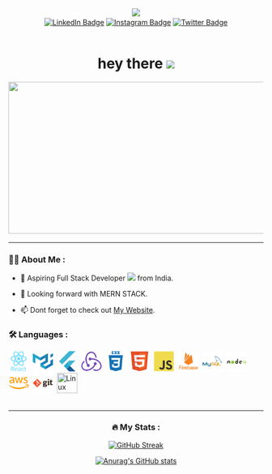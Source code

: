 <div id="container" align="center">
<div id="header" align="center">
<img src="https://media.giphy.com/media/Bzzb92NKwUOj0FjQOd/giphy.gif" width="100" />
</div>

<div id="badges" align="center"> 
<a href="https://www.linkedin.com/in/vipul-anand/"><img src="https://img.shields.io/badge/LinkedIn-blue?style=for-tha-badge&logo=linkedin&logoColor="white" alt="LinkedIn Badge" /></a>
<a href="https://www.instagram.com/nostalgic.anand/"><img src="https://img.shields.io/badge/Instagram-white?style=for-tha-badge&logo=instagram&logoColor="white" alt="Instagram Badge" /></a>
<a href="https://twitter.com/HTTP_200_0K"><img src="https://img.shields.io/badge/Twitter-blue?style=for-tha-badge&logo=twitter&logoColor="white" alt="Twitter Badge" /></a>

</div>

<img src="https://komarev.com/ghpvc/?username=anandvipul&style=flat-square&color=blue" alt=""/>
<h1>
  hey there
  <img src="https://media.giphy.com/media/hvRJCLFzcasrR4ia7z/giphy.gif" width="30px"/>
</h1>

<img src="https://media.giphy.com/media/dWesBcTLavkZuG35MI/giphy.gif" width="600" height="300"/>

---

<div align="left">

### :man_technologist: About Me :

- :wave: Aspiring Full Stack Developer <img src="https://media.giphy.com/media/WUlplcMpOCEmTGBtBW/giphy.gif" width="30"> from India.

- :telescope: Looking forward with MERN STACK.

- :mailbox: Dont forget to check out <a href="vipul.page">My Website</a>.


### :hammer_and_wrench: Languages :

<div>
  <img src="https://github.com/devicons/devicon/blob/master/icons/react/react-original-wordmark.svg" title="React" alt="React" width="40" height="40"/>&nbsp;
  <img src="https://github.com/devicons/devicon/blob/master/icons/materialui/materialui-original.svg" title="Material UI" alt="Material UI" width="40" height="40"/>&nbsp;
  <img src="https://github.com/devicons/devicon/blob/master/icons/flutter/flutter-original.svg" title="Flutter" alt="Flutter" width="40" height="40"/>&nbsp;
  <img src="https://github.com/devicons/devicon/blob/master/icons/redux/redux-original.svg" title="Redux" alt="Redux " width="40" height="40"/>&nbsp;
  <img src="https://github.com/devicons/devicon/blob/master/icons/css3/css3-plain-wordmark.svg"  title="CSS3" alt="CSS" width="40" height="40"/>&nbsp;
  <img src="https://github.com/devicons/devicon/blob/master/icons/html5/html5-original.svg" title="HTML5" alt="HTML" width="40" height="40"/>&nbsp;
  <img src="https://github.com/devicons/devicon/blob/master/icons/javascript/javascript-original.svg" title="JavaScript" alt="JavaScript" width="40" height="40"/>&nbsp;
  <img src="https://github.com/devicons/devicon/blob/master/icons/firebase/firebase-plain-wordmark.svg" title="Firebase" alt="Firebase" width="40" height="40"/>&nbsp;
  <img src="https://github.com/devicons/devicon/blob/master/icons/mysql/mysql-original-wordmark.svg" title="MySQL"  alt="MySQL" width="40" height="40"/>&nbsp;
  <img src="https://github.com/devicons/devicon/blob/master/icons/nodejs/nodejs-original-wordmark.svg" title="NodeJS" alt="NodeJS" width="40" height="40"/>&nbsp;
  <img src="https://github.com/devicons/devicon/blob/master/icons/amazonwebservices/amazonwebservices-plain-wordmark.svg" title="AWS" alt="AWS" width="40" height="40"/>&nbsp;
  <img src="https://github.com/devicons/devicon/blob/master/icons/git/git-original-wordmark.svg" title="Git" **alt="Git" width="40" height="40"/>&nbsp;
<img src="https://cdn.jsdelivr.net/gh/devicons/devicon/icons/linux/linux-original.svg"  title="Linux" **alt="Linux" width="40" height="40"/>
          
</div>&nbsp;

</div>

---

### :fire: My Stats :

[![GitHub Streak](http://github-readme-streak-stats.herokuapp.com?user=anandvipul&theme=dark&background=000000)](https://git.io/streak-stats)


[![Anurag's GitHub stats](https://github-readme-stats.vercel.app/api?username=anandvipul&show_icons=true&theme=tokyonight)](https://github.com/anuraghazra/github-readme-stats)

</div>
